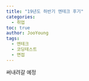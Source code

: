 ```yaml
---
title: "19년도 하반기 엔테크 후기"
categories: 
  - 취업
toc: true
author: JooYoung
tags: 
  - 엔테크
  - 코딩테스트
  - 면접
---
```


써내려갈 예정
